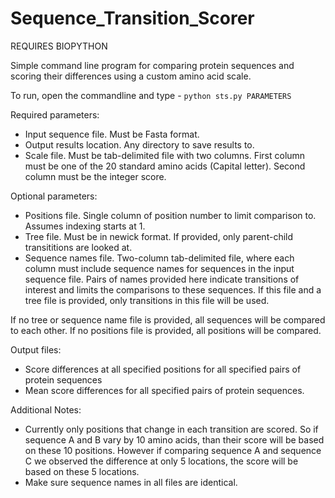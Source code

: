 # Sequence_Transition_Scorer

REQUIRES BIOPYTHON

Simple command line program for comparing protein sequences and scoring their differences using a custom amino acid scale.

To run, open the commandline and type - `python sts.py PARAMETERS`

Required parameters:
* Input sequence file. Must be Fasta format.
* Output results location. Any directory to save results to.
* Scale file. Must be tab-delimited file with two columns. First column must be one of the 20 standard amino acids (Capital letter). Second column must be the integer score.

Optional parameters:
* Positions file. Single column of position number to limit comparison to. Assumes indexing starts at 1.
* Tree file. Must be in newick format. If provided, only parent-child transititions are looked at.
* Sequence names file. Two-column tab-delimited file, where each column must include sequence names for sequences in the input sequence file. Pairs of names provided here indicate transitions of interest and limits the comparisons to these sequences. If this file and a tree file is provided, only transitions in this file will be used.

If no tree or sequence name file is provided, all sequences will be compared to each other.
If no positions file is provided, all positions will be compared.

Output files:
* Score differences at all specified positions for all specified pairs of protein sequences
* Mean score differences for all specified pairs of protein sequences.

Additional Notes:
* Currently only positions that change in each transition are scored. So if sequence A and B vary by 10 amino acids, than their score will be based on these 10 positions. However if comparing sequence A and sequence C we observed the difference at only 5 locations, the score will be based on these 5 locations.
* Make sure sequence names in all files are identical.
